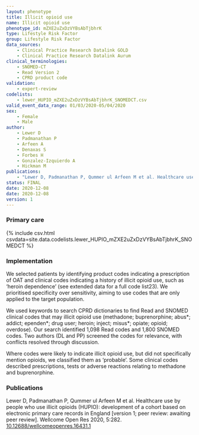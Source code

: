 ```yaml
---
layout: phenotype
title: Illicit opioid use
name: Illicit opioid use
phenotype_id: mZXE2uZxDzVYBsAbTjbhrK
type: Lifestyle Risk Factor
group: Lifestyle Risk Factor
data_sources: 
    - Clinical Practice Research Datalink GOLD
    - Clinical Practice Research Datalink Aurum
clinical_terminologies: 
    - SNOMED-CT
    - Read Version 2
    - CPRD product code
validation: 
    - expert-review
codelists:
    - lewer_HUPIO_mZXE2uZxDzVYBsAbTjbhrK_SNOMEDCT.csv
valid_event_data_range: 01/03/2020-05/04/2020
sex: 
    - Female
    - Male
author: 
    - Lewer D
    - Padmanathan P
    - Arfeen A
    - Denaxas S
    - Forbes H
    - Gonzalez-Izquierdo A
    - Hickman M
publications: 
    - "Lewer D, Padmanathan P, Qummer ul Arfeen M et al. Healthcare use by people who use illicit opioids (HUPIO): development of a cohort based on electronic primary care records in England [version 1; peer review: awaiting peer review]. Wellcome Open Res 2020, 5:282. DOI: 10.12688/wellcomeopenres.16431.1"
status: FINAL
date: 2020-12-08
date: 2020-12-08
version: 1
---
```


### Primary care

{% include csv.html csvdata=site.data.codelists.lewer_HUPIO_mZXE2uZxDzVYBsAbTjbhrK_SNOMEDCT %}

### Implementation

We selected patients by identifying product codes indicating a prescription of OAT and clinical codes indicating a history of illicit opioid use, such as ‘heroin dependence’ (see extended data for a full code list23). We prioritised specificity over sensitivity, aiming to use codes that are only applied to the target population.

We used keywords to search CPRD dictionaries to find Read and SNOMED clinical codes that may illicit opioid use (methadone; buprenorphine; abus*; addict;  ependen*; drug user; heroin; inject; misus*; opiate; opioid; overdose). Our search identified 1,098 Read codes and 1,800 SNOMED codes. Two authors (DL and PP)
screened the codes for relevance, with conflicts resolved through discussion.

Where codes were likely to indicate illicit opioid use, but did not specifically mention opioids, we classified them as ‘probable’. Some clinical codes described prescriptions, tests or adverse reactions relating to methadone and buprenorphine. 

### Publications

Lewer D, Padmanathan P, Qummer ul Arfeen M et al. Healthcare use by people who use illicit opioids (HUPIO): development of a cohort based on electronic primary care records in England [version 1; peer review: awaiting peer review]. Wellcome Open Res 2020, 5:282. <a href="https://doi.org/10.12688/wellcomeopenres.16431.1">10.12688/wellcomeopenres.16431.1</a>
